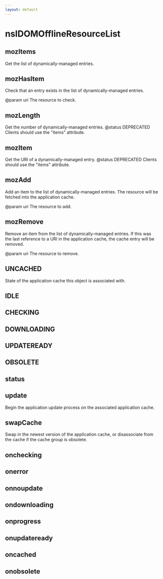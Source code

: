 ```yaml
---
layout: default
---
```


# nsIDOMOfflineResourceList #

## mozItems ##

Get the list of dynamically-managed entries.


## mozHasItem ##

Check that an entry exists in the list of dynamically-managed entries.

@param uri
       The resource to check.


## mozLength ##

Get the number of dynamically-managed entries.
@status DEPRECATED
        Clients should use the "items" attribute.


## mozItem ##

Get the URI of a dynamically-managed entry.
@status DEPRECATED
        Clients should use the "items" attribute.


## mozAdd ##

Add an item to the list of dynamically-managed entries.  The resource
will be fetched into the application cache.

@param uri
       The resource to add.


## mozRemove ##

Remove an item from the list of dynamically-managed entries.  If this
was the last reference to a URI in the application cache, the cache
entry will be removed.

@param uri
       The resource to remove.


## UNCACHED ##

State of the application cache this object is associated with.


## IDLE ##

## CHECKING ##

## DOWNLOADING ##

## UPDATEREADY ##

## OBSOLETE ##

## status ##

## update ##

Begin the application update process on the associated application cache.


## swapCache ##

Swap in the newest version of the application cache, or disassociate
from the cache if the cache group is obsolete.


## onchecking ##

## onerror ##

## onnoupdate ##

## ondownloading ##

## onprogress ##

## onupdateready ##

## oncached ##

## onobsolete ##
